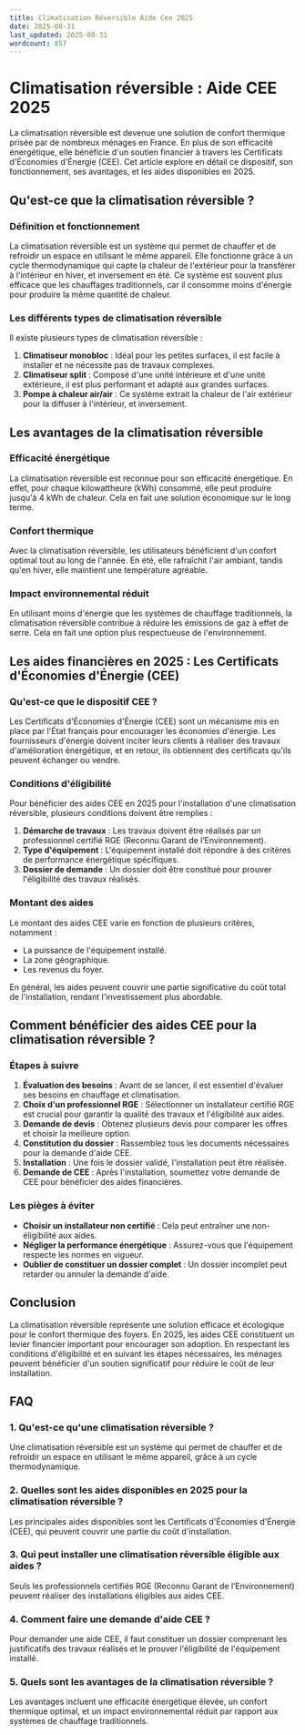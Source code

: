 ```yaml
---
title: Climatisation Réversible Aide Cee 2025
date: 2025-08-31
last_updated: 2025-08-31
wordcount: 857
---
```


# Climatisation réversible : Aide CEE 2025

La climatisation réversible est devenue une solution de confort thermique prisée par de nombreux ménages en France. En plus de son efficacité énergétique, elle bénéficie d'un soutien financier à travers les Certificats d'Économies d'Énergie (CEE). Cet article explore en détail ce dispositif, son fonctionnement, ses avantages, et les aides disponibles en 2025.

## Qu'est-ce que la climatisation réversible ?

### Définition et fonctionnement

La climatisation réversible est un système qui permet de chauffer et de refroidir un espace en utilisant le même appareil. Elle fonctionne grâce à un cycle thermodynamique qui capte la chaleur de l'extérieur pour la transférer à l'intérieur en hiver, et inversement en été. Ce système est souvent plus efficace que les chauffages traditionnels, car il consomme moins d'énergie pour produire la même quantité de chaleur.

### Les différents types de climatisation réversible

Il existe plusieurs types de climatisation réversible :

1. **Climatiseur monobloc** : Idéal pour les petites surfaces, il est facile à installer et ne nécessite pas de travaux complexes.
2. **Climatiseur split** : Composé d'une unité intérieure et d'une unité extérieure, il est plus performant et adapté aux grandes surfaces.
3. **Pompe à chaleur air/air** : Ce système extrait la chaleur de l'air extérieur pour la diffuser à l'intérieur, et inversement.

## Les avantages de la climatisation réversible

### Efficacité énergétique

La climatisation réversible est reconnue pour son efficacité énergétique. En effet, pour chaque kilowattheure (kWh) consommé, elle peut produire jusqu'à 4 kWh de chaleur. Cela en fait une solution économique sur le long terme.

### Confort thermique

Avec la climatisation réversible, les utilisateurs bénéficient d'un confort optimal tout au long de l'année. En été, elle rafraîchit l'air ambiant, tandis qu'en hiver, elle maintient une température agréable.

### Impact environnemental réduit

En utilisant moins d'énergie que les systèmes de chauffage traditionnels, la climatisation réversible contribue à réduire les émissions de gaz à effet de serre. Cela en fait une option plus respectueuse de l'environnement.

## Les aides financières en 2025 : Les Certificats d'Économies d'Énergie (CEE)

### Qu'est-ce que le dispositif CEE ?

Les Certificats d'Économies d'Énergie (CEE) sont un mécanisme mis en place par l'État français pour encourager les économies d'énergie. Les fournisseurs d'énergie doivent inciter leurs clients à réaliser des travaux d'amélioration énergétique, et en retour, ils obtiennent des certificats qu'ils peuvent échanger ou vendre.

### Conditions d'éligibilité

Pour bénéficier des aides CEE en 2025 pour l'installation d'une climatisation réversible, plusieurs conditions doivent être remplies :

1. **Démarche de travaux** : Les travaux doivent être réalisés par un professionnel certifié RGE (Reconnu Garant de l’Environnement).
2. **Type d'équipement** : L'équipement installé doit répondre à des critères de performance énergétique spécifiques.
3. **Dossier de demande** : Un dossier doit être constitué pour prouver l'éligibilité des travaux réalisés.

### Montant des aides

Le montant des aides CEE varie en fonction de plusieurs critères, notamment :

- La puissance de l'équipement installé.
- La zone géographique.
- Les revenus du foyer.

En général, les aides peuvent couvrir une partie significative du coût total de l'installation, rendant l'investissement plus abordable.

## Comment bénéficier des aides CEE pour la climatisation réversible ?

### Étapes à suivre

1. **Évaluation des besoins** : Avant de se lancer, il est essentiel d'évaluer ses besoins en chauffage et climatisation.
2. **Choix d'un professionnel RGE** : Sélectionner un installateur certifié RGE est crucial pour garantir la qualité des travaux et l'éligibilité aux aides.
3. **Demande de devis** : Obtenez plusieurs devis pour comparer les offres et choisir la meilleure option.
4. **Constitution du dossier** : Rassemblez tous les documents nécessaires pour la demande d'aide CEE.
5. **Installation** : Une fois le dossier validé, l'installation peut être réalisée.
6. **Demande de CEE** : Après l'installation, soumettez votre demande de CEE pour bénéficier des aides financières.

### Les pièges à éviter

- **Choisir un installateur non certifié** : Cela peut entraîner une non-éligibilité aux aides.
- **Négliger la performance énergétique** : Assurez-vous que l'équipement respecte les normes en vigueur.
- **Oublier de constituer un dossier complet** : Un dossier incomplet peut retarder ou annuler la demande d'aide.

## Conclusion

La climatisation réversible représente une solution efficace et écologique pour le confort thermique des foyers. En 2025, les aides CEE constituent un levier financier important pour encourager son adoption. En respectant les conditions d'éligibilité et en suivant les étapes nécessaires, les ménages peuvent bénéficier d'un soutien significatif pour réduire le coût de leur installation.

## FAQ

### 1. Qu'est-ce qu'une climatisation réversible ?

Une climatisation réversible est un système qui permet de chauffer et de refroidir un espace en utilisant le même appareil, grâce à un cycle thermodynamique.

### 2. Quelles sont les aides disponibles en 2025 pour la climatisation réversible ?

Les principales aides disponibles sont les Certificats d'Économies d'Énergie (CEE), qui peuvent couvrir une partie du coût d'installation.

### 3. Qui peut installer une climatisation réversible éligible aux aides ?

Seuls les professionnels certifiés RGE (Reconnu Garant de l’Environnement) peuvent réaliser des installations éligibles aux aides CEE.

### 4. Comment faire une demande d'aide CEE ?

Pour demander une aide CEE, il faut constituer un dossier comprenant les justificatifs des travaux réalisés et le prouver l'éligibilité de l'équipement installé.

### 5. Quels sont les avantages de la climatisation réversible ?

Les avantages incluent une efficacité énergétique élevée, un confort thermique optimal, et un impact environnemental réduit par rapport aux systèmes de chauffage traditionnels.